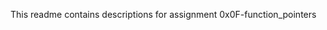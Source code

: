 This readme contains descriptions for assignment 0x0F-function_pointers
                             